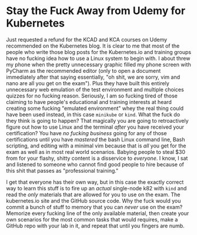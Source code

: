 # Stay the Fuck Away from Udemy for Kubernetes

Just requested a refund for the KCAD and KCA courses on Udemy
recommended on the Kubernetes blog. It is clear to me that most of the
people who write those blog posts for the Kubernetes.io and training
groups have no fucking idea how to use a Linux system to begin with. I
about threw my phone when the pretty unnecessary graphic filled my phone
screen with PyCharm as the recommended editor (only to open a document
immediately after that saying essentially, "oh shit, we are sorry, vim
and nano are all you get on the exam"). Plus they have built this
entirely unnecessary web emulation of the test environment and multiple
choices quizzes for no fucking reason. Seriously, I am so fucking tired
of those claiming to have people's educational and training interests at
heard creating some fucking "emulated environment" whey the real thing
could have been used instead, in this case `minikube` or `kind`. What
the fuck do they think is going to happen? That magically you are going
to retroactively figure out how to use Linux and the terminal *after*
you have received your certification? You have *no fucking business*
going for any of those certifications until you have *mastered* the bash
Linux command line, Bash scripting, and editing with a minimal vim
because that is *all* you get for the exam as well as in most real world
scenarios. Babying people to steal \$30 from for your flashy, shitty
content is a disservice to *everyone*. I know, I sat and listened to
someone who cannot find good people to hire because of this shit that
passes as "professional training." 

I get that everyone has their own way, but in this case the exactly
correct way to learn this stuff is to fire up an *actual* single-node
k82 with `kind` and read the *only* materials that are allowed for you
to use on the exam. The kubernetes.io site and the GitHub source code.
Why the fuck would you commit a bunch of stuff to memory that you can
*never* use on the exam? Memorize every fucking line of the only
available material, then create your own scenarios for the most common
tasks that would requires, make a GitHub repo with your lab in it, and
repeat that until you fingers are numb.
